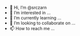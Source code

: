 - 👋 Hi, I’m @srczarn
- 👀 I’m interested in ...
- 🌱 I’m currently learning ...
- 💞️ I’m looking to collaborate on ...
- 📫 How to reach me ...

<!---
srczarn/srczarn is a ✨ special ✨ repository because its `README.md` (this file) appears on your GitHub profile.
You can click the Preview link to take a look at your changes.
--->
